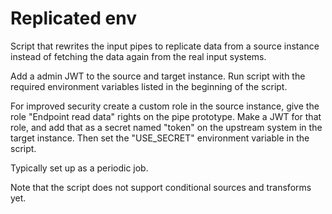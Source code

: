 # Replicated env

Script that rewrites the input pipes to replicate data from a source instance instead of fetching the data again from the real input systems.

Add a admin JWT to the source and target instance. Run script with the required environment variables listed in the beginning of the script.

For improved security create a custom role in the source instance, give the role "Endpoint read data" rights on the pipe prototype. Make a JWT for that role, and add that as a secret named "token" on the upstream system in the target instance. Then set the "USE_SECRET" environment variable in the script.

Typically set up as a periodic job.

Note that the script does not support conditional sources and transforms yet.
